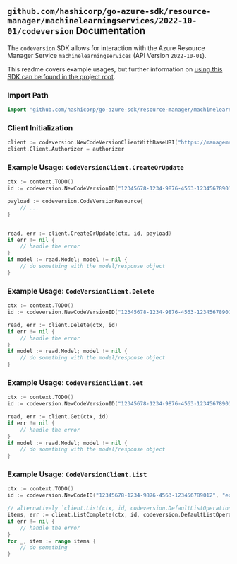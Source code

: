 
## `github.com/hashicorp/go-azure-sdk/resource-manager/machinelearningservices/2022-10-01/codeversion` Documentation

The `codeversion` SDK allows for interaction with the Azure Resource Manager Service `machinelearningservices` (API Version `2022-10-01`).

This readme covers example usages, but further information on [using this SDK can be found in the project root](https://github.com/hashicorp/go-azure-sdk/tree/main/docs).

### Import Path

```go
import "github.com/hashicorp/go-azure-sdk/resource-manager/machinelearningservices/2022-10-01/codeversion"
```


### Client Initialization

```go
client := codeversion.NewCodeVersionClientWithBaseURI("https://management.azure.com")
client.Client.Authorizer = authorizer
```


### Example Usage: `CodeVersionClient.CreateOrUpdate`

```go
ctx := context.TODO()
id := codeversion.NewCodeVersionID("12345678-1234-9876-4563-123456789012", "example-resource-group", "workspaceValue", "nameValue", "versionValue")

payload := codeversion.CodeVersionResource{
	// ...
}


read, err := client.CreateOrUpdate(ctx, id, payload)
if err != nil {
	// handle the error
}
if model := read.Model; model != nil {
	// do something with the model/response object
}
```


### Example Usage: `CodeVersionClient.Delete`

```go
ctx := context.TODO()
id := codeversion.NewCodeVersionID("12345678-1234-9876-4563-123456789012", "example-resource-group", "workspaceValue", "nameValue", "versionValue")

read, err := client.Delete(ctx, id)
if err != nil {
	// handle the error
}
if model := read.Model; model != nil {
	// do something with the model/response object
}
```


### Example Usage: `CodeVersionClient.Get`

```go
ctx := context.TODO()
id := codeversion.NewCodeVersionID("12345678-1234-9876-4563-123456789012", "example-resource-group", "workspaceValue", "nameValue", "versionValue")

read, err := client.Get(ctx, id)
if err != nil {
	// handle the error
}
if model := read.Model; model != nil {
	// do something with the model/response object
}
```


### Example Usage: `CodeVersionClient.List`

```go
ctx := context.TODO()
id := codeversion.NewCodeID("12345678-1234-9876-4563-123456789012", "example-resource-group", "workspaceValue", "nameValue")

// alternatively `client.List(ctx, id, codeversion.DefaultListOperationOptions())` can be used to do batched pagination
items, err := client.ListComplete(ctx, id, codeversion.DefaultListOperationOptions())
if err != nil {
	// handle the error
}
for _, item := range items {
	// do something
}
```
